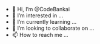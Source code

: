 - 👋 Hi, I’m @CodeBankai
- 👀 I’m interested in ...
- 🌱 I’m currently learning ...
- 💞️ I’m looking to collaborate on ...
- 📫 How to reach me ...

<!---
CodeBankai/CodeBankai is a ✨ special ✨ repository because its `README.md` (this file) appears on your GitHub profile.
You can click the Preview link to take a look at your changes.
--->

